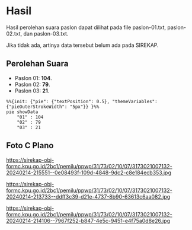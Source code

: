 # Hasil

Hasil perolehan suara paslon dapat dilihat pada file paslon-01.txt, paslon-02.txt, dan paslon-03.txt.

Jika tidak ada, artinya data tersebut belum ada pada SIREKAP.

## Perolehan Suara

 * Paslon 01: **104**.
 * Paslon 02: **79**.
 * Paslon 03: **21**.

```mermaid
%%{init: {"pie": {"textPosition": 0.5}, "themeVariables": {"pieOuterStrokeWidth": "5px"}} }%%
pie showData
    "01" : 104
    "02" : 79
    "03" : 21
```
## Foto C Plano

https://sirekap-obj-formc.kpu.go.id/2bc1/pemilu/ppwp/31/73/02/10/07/3173021007132-20240214-215551--0e08493f-109d-4848-9dc2-c8e184ecb353.jpg

https://sirekap-obj-formc.kpu.go.id/2bc1/pemilu/ppwp/31/73/02/10/07/3173021007132-20240214-213733--ddff3c39-d21e-4737-8b90-63613c6aa082.jpg

https://sirekap-obj-formc.kpu.go.id/2bc1/pemilu/ppwp/31/73/02/10/07/3173021007132-20240214-214106--7967f252-b847-4e5c-9451-e4f75a0d8e26.jpg
